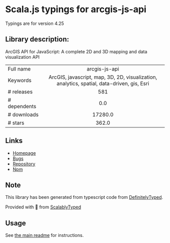 
# Scala.js typings for arcgis-js-api

Typings are for version 4.25

## Library description:
ArcGIS API for JavaScript: A complete 2D and 3D mapping and data visualization API

|                    |                 |
| ------------------ | :-------------: |
| Full name          | arcgis-js-api |
| Keywords           | ArcGIS, javascript, map, 3D, 2D, visualization, analytics, spatial, data-driven, gis, Esri |
| # releases         | 581 |
| # dependents       | 0.0 |
| # downloads        | 17280.0 |
| # stars            | 362.0 |

## Links
- [Homepage](https://js.arcgis.com)
- [Bugs](https://github.com/Esri/arcgis-js-api/issues)
- [Repository](https://github.com/Esri/arcgis-js-api)
- [Npm](https://www.npmjs.com/package/arcgis-js-api)
    


## Note
This library has been generated from typescript code from [DefinitelyTyped](https://definitelytyped.org).

Provided with :purple_heart: from [ScalablyTyped](https://github.com/oyvindberg/ScalablyTyped)

## Usage
See [the main readme](../../readme.md) for instructions.


